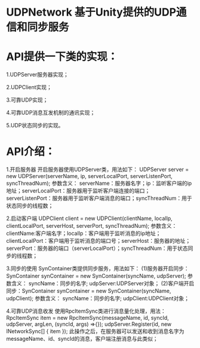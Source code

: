 # UDPNetwork 基于Unity提供的UDP通信和同步服务
# API提供一下类的实现：

1.UDPServer服务器实现；

2.UDPClient实现；

3.可靠UDP实现；

4.可靠UDP消息互发机制的通讯实现；

5.UDP状态同步的实现。

# API介绍：

1.开启服务器
开启服务器使用UDPServer类，用法如下：
UDPServer server = new UDPServer(serverName, ip, serverLocalPort, serverListenPort, syncThreadNum);
参数含义：
serverName：服务器名字；ip：监听客户端的ip地址；serverLocalPort：服务器用于监听客户端连接的端口；serverListenPort：服务器用于监听客户端消息的端口；syncThreadNum：用于状态同步的线程数；

2.启动客户端
UDPClient client = new UDPClient(clientName, localIp, clientLocalPort, serverHost, serverPort, syncThreadNum);
参数含义：
clientName:客户端名字；localIp：客户端用于监听消息的ip地址；clientLocalPort：客户端用于监听消息的端口号；serverHost：服务器的地址；serverPort：服务器的端口（serverLocalPort）；syncThreadNum：用于状态同步的线程数；

3.同步的使用
SynContainer类提供同步服务，用法如下：
(1)服务器开启同步：SynContainer synContainer = new SynContainer(syncName, udpServer);
参数含义：
syncName：同步的名字;
udpServer:UDPServer对象；
(2)客户端开启同步：SynContainer synContainer = new SynContainer(syncName, udpClient);
参数含义：
syncName：同步的名字;
udpClient:UDPClient对象；

4.可靠UDP消息收发
使用RpcItemSync类进行消息量化处理，用法：
RpcItemSync item = new RpcItemSync(messageName, id, syncId, udpServer, argLen, (syncId, args) =>{});
udpServer.Register(id, new INetworkSync[] { item });
此操作之后，在服务器可以发送和收到消息名字为messageName、id、syncId的消息，客户端注册消息与此类似；
